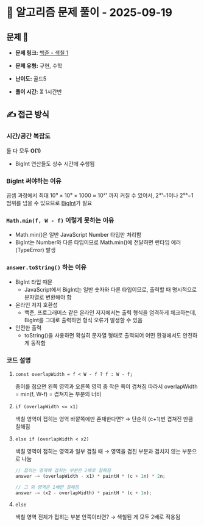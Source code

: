 # 📝 알고리즘 문제 풀이 - 2025-09-19

## 문제 📖

- **문제 링크:** [백준 - 색칠 1](https://www.acmicpc.net/problem/1117)

- **문제 유형:** 구현, 수학

- **난이도:** 골드5

- **풀이 시간:** ⏳ 1시간반

## ✍ 접근 방식

### 시간/공간 복잡도

둘 다 모두 **O(1)**

- BigInt 연산들도 상수 시간에 수행됨

### BigInt 써야하는 이유

곱셈 과정에서 최대 10⁹ × 10⁹ × 1000 ≈ 10²¹ 까지 커질 수 있어서, 2³¹−1이나 2⁵³−1 범위를 넘을 수 있으므로 [BigInt](https://developer.mozilla.org/ko/docs/Web/JavaScript/Reference/Global_Objects/BigInt)가 필요

### `Math.min(f, W - f)` 이렇게 못하는 이유

- Math.min()은 일반 JavaScript Number 타입만 처리함
- BigInt는 Number와 다른 타입이므로 Math.min()에 전달하면 런타임 에러(TypeError) 발생

### `answer.toString()` 하는 이유

- BigInt 타입 때문
  - JavaScript에서 BigInt는 일반 숫자와 다른 타입이므로, 출력할 때 명시적으로 문자열로 변환해야 함
- 온라인 저지 호환성
  - 백준, 프로그래머스 같은 온라인 저지에서는 출력 형식을 엄격하게 체크하는데, BigInt를 그대로 출력하면 형식 오류가 발생할 수 있음
- 안전한 출력
  - toString()을 사용하면 확실히 문자열 형태로 출력되어 어떤 환경에서도 안전하게 동작함

### 코드 설명

1. `const overlapWidth = f < W - f ? f : W - f;`

   종이를 접으면 왼쪽 영역과 오른쪽 영역 중 작은 쪽이 겹쳐짐
   따라서 overlapWidth = min(f, W-f) = 겹쳐지는 부분의 너비

2. `if (overlapWidth <= x1)`

   색칠 영역이 접히는 영역 바깥쪽에만 존재한다면?
   → 단순히 (c+1)번 겹쳐진 만큼 칠해짐

3. `else if (overlapWidth < x2)`

   색칠 영역이 접히는 영역과 일부 겹칠 때
   → 영역을 겹친 부분과 겹치지 않는 부분으로 나눔

   ```js
   // 접히는 영역에 겹치는 부분은 2배로 칠해짐
   answer -= (overlapWidth - x1) * paintH * (c + 1n) * 2n;

   // 그 외 영역은 1배만 칠해짐
   answer -= (x2 - overlapWidth) * paintH * (c + 1n);
   ```

4. `else`

   색칠 영역 전체가 접히는 부분 안쪽이라면?
   → 색칠된 게 모두 2배로 적용됨
